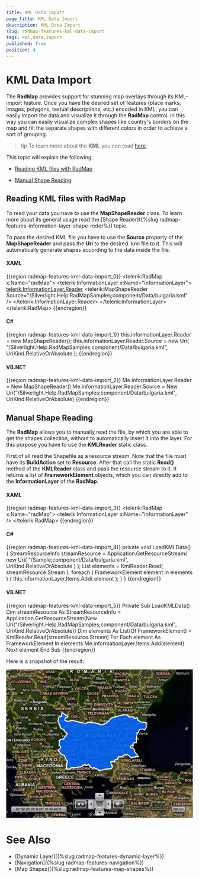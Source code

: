```yaml
---
title: KML Data Import
page_title: KML Data Import
description: KML Data Import
slug: radmap-features-kml-data-import
tags: kml,data,import
published: True
position: 4
---
```


# KML Data Import

The __RadMap__ provides support for stunning map overlays through its KML-import feature. Once you have the desired set of features (place marks, images, polygons, textual descriptions, etc.) encoded in KML, you can easily import the data and visualize it through the __RadMap__ control. In this way you can easily visualize complex shapes like country's borders on the map and fill the separate shapes with different colors in order to achieve a sort of grouping.

>tip To learn more about the __KML__ you can read [here](http://code.google.com/apis/kml/documentation/).

This topic will explain the following:

* [Reading KML files with RadMap](#reading-kml-files-with-radmap)

* [Manual Shape Reading](#manual-shape-reading)

## Reading KML files with RadMap

To read your data you have to use the __MapShapeReader__ class. To learn more about its general usage read the [Shape Reader]({%slug radmap-features-information-layer-shape-reder%}) topic.

To pass the desired KML file you have to use the __Source__ property of the __MapShapeReader__ and pass the __Uri__ to the desired .kml file to it. This will automatically generate shapes according to the data inside the file.

#### __XAML__
{{region radmap-features-kml-data-import_0}}
	<telerik:RadMap x:Name="radMap">
	    <telerik:InformationLayer x:Name="informationLayer">
	        <telerik:InformationLayer.Reader>
	            <telerik:MapShapeReader Source="/Silverlight.Help.RadMapSamples;component/Data/bulgaria.kml" />
	        </telerik:InformationLayer.Reader>
	    </telerik:InformationLayer>
	</telerik:RadMap>
{{endregion}}

#### __C#__
{{region radmap-features-kml-data-import_1}}
	this.informationLayer.Reader = new MapShapeReader();
	this.informationLayer.Reader.Source = new Uri( "/Silverlight.Help.RadMapSamples;component/Data/bulgaria.kml", UriKind.RelativeOrAbsolute );
{{endregion}}

#### __VB.NET__
{{region radmap-features-kml-data-import_2}}
	Me.informationLayer.Reader = New MapShapeReader()
	Me.informationLayer.Reader.Source = New Uri("/Silverlight.Help.RadMapSamples;component/Data/bulgaria.kml", UriKind.RelativeOrAbsolute)
{{endregion}}

## Manual Shape Reading

The __RadMap__ allows you to manually read the file, by which you are able to get the shapes collection, without to automatically insert it into the layer. For this purpose you have to use the __KMLReader__ static class.

First of all read the Shapefile as a resource stream. Note that the file must have its __BuildAction__ set to __Resource__. After that call the static __Read()__ method of the __KMLReader__ class and pass the resource stream to it. It returns a list of __FrameworkElement__ objects, which you can directly add to the __InformationLayer__ of the __RadMap__.

#### __XAML__

{{region radmap-features-kml-data-import_3}}
	<telerik:RadMap x:Name="radMap">
	    <telerik:InformationLayer x:Name="informationLayer" />
	</telerik:RadMap>
{{endregion}}

#### __C#__
{{region radmap-features-kml-data-import_4}}
	private void LoadKMLData()
	{
	    StreamResourceInfo streamResource = Application.GetResourceStream( new Uri( "/Sample;component/Data/bulgaria.kml", UriKind.RelativeOrAbsolute ) );
	    List<FrameworkElement> elements = KmlReader.Read( streamResource.Stream );
	    foreach ( FrameworkElement element in elements )
	    {
	        this.informationLayer.Items.Add( element );
	    }
	}
{{endregion}}

#### __VB.NET__
{{region radmap-features-kml-data-import_5}}
	Private Sub LoadKMLData()
	 Dim streamResource As StreamResourceInfo = Application.GetResourceStream(New Uri("/Silverlight.Help.RadMapSamples;component/Data/bulgaria.kml", UriKind.RelativeOrAbsolute))
	 Dim elements As List(Of FrameworkElement) = KmlReader.Read(streamResource.Stream)
	 For Each element As FrameworkElement In elements
	  Me.informationLayer.Items.Add(element)
	 Next element
	End Sub
{{endregion}}   
    
Here is a snapshot of the result:

![](images/RadMap_Features_KMLDataImport_01.png)

# See Also
 * [Dynamic Layer]({%slug radmap-features-dynamic-layer%})
 * [Navigation]({%slug radmap-features-navigation%})
 * [Map Shapes]({%slug radmap-features-map-shapes%})